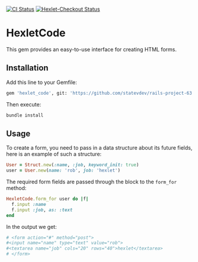 [![CI Status](https://github.com/statevdev/rails-project-63/actions/workflows/main.yml/badge.svg)](https://github.com/statevdev/rails-project-63/actions)
[![Hexlet-Checkout Status](https://github.com/statevdev/rails-project-63/actions/workflows/hexlet-check.yml/badge.svg)](https://github.com/statevdev/rails-project-63/actions)

# HexletCode

This gem provides an easy-to-use interface for creating HTML forms.

## Installation

Add this line to your Gemfile:

```bash
gem 'hexlet_code', git: 'https://github.com/statevdev/rails-project-63.git'
```

Then execute:

```bash
bundle install
```

## Usage
To create a form, you need to pass in a data structure about its future fields, here is an example of such a structure:
```ruby
User = Struct.new(:name, :job, keyword_init: true)
user = User.new(name: 'rob', job: 'hexlet')
```

The required form fields are passed through the block to the `form_for` method:
```ruby
HexletCode.form_for user do |f|
  f.input :name
  f.input :job, as: :text
end
```

In the output we get:
```ruby
# <form action="#" method="post">
#<input name="name" type="text" value="rob">
#<textarea name="job" cols="20" rows="40">hexlet</textarea>
# </form>
```



